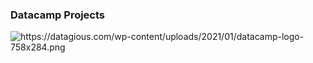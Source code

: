 ### Datacamp Projects 
<a>
    <img alt="https://datagious.com/wp-content/uploads/2021/01/datacamp-logo-758x284.png">
</a>
